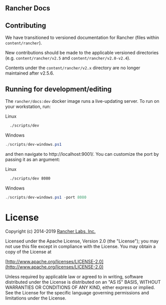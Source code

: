 Rancher Docs
------------

## Contributing

We have transitioned to versioned documentation for Rancher (files within `content/rancher`).

New contributions should be made to the applicable versioned directories (e.g. `content/rancher/v2.5` and `content/rancher/v2.0-v2.4`).

Contents under the `content/rancher/v2.x` directory are no longer maintained after v2.5.6.

## Running for development/editing

The `rancher/docs:dev` docker image runs a live-updating server.  To run on your workstation, run:

Linux
```bash
  ./scripts/dev
```

Windows
```powershell
./scripts/dev-windows.ps1
```

and then navigate to http://localhost:9001/.  You can customize the port by passing it as an argument:

Linux
```bash
  ./scripts/dev 8080
```

Windows
```powershell
./scripts/dev-windows.ps1 -port 8080
```

License
=======
Copyright (c) 2014-2019 [Rancher Labs, Inc.](https://rancher.com)

Licensed under the Apache License, Version 2.0 (the "License");
you may not use this file except in compliance with the License.
You may obtain a copy of the License at

[http://www.apache.org/licenses/LICENSE-2.0](http://www.apache.org/licenses/LICENSE-2.0)

Unless required by applicable law or agreed to in writing, software
distributed under the License is distributed on an "AS IS" BASIS,
WITHOUT WARRANTIES OR CONDITIONS OF ANY KIND, either express or implied.
See the License for the specific language governing permissions and
limitations under the License.
